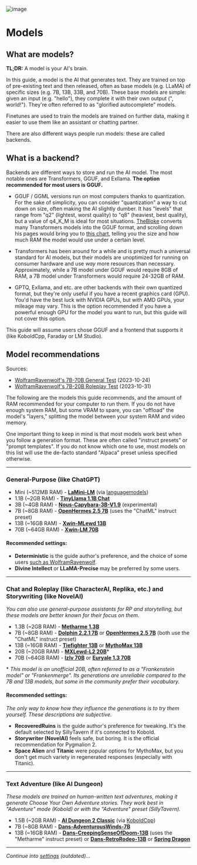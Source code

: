 ![image](https://user-images.githubusercontent.com/55674863/230696024-98ce9e16-f558-4402-ac43-0e7f960c118c.png)

# Models
## What are models?

**TL;DR:** A model is your AI's brain.

In this guide, a model is the AI that generates text. They are trained on top of pre-existing text and then released, often as base models (e.g. LLaMA) of specific sizes (e.g. 7B, 13B, 33B, and 70B). These base models are simple: given an input (e.g. "hello"), they complete it with their own output (", world!"). They're often referred to as "glorified autocomplete" models.

Finetunes are used to train the models are trained on further data, making it easier to use them like an assistant or chatting partner.

There are also different ways people run models: these are called backends.

## What is a backend?

Backends are different ways to store and run the AI model. The most notable ones are Transformers, GGUF, and Exllama. **The option recommended for most users is GGUF.**

- GGUF / GGML versions run on most computers thanks to quantization. For the sake of simplicity, you can consider "quantization" a way to cut down on size, often making the AI slightly dumber. It has "levels" that range from "q2" (lightest, worst quality) to "q8" (heaviest, best quality), but a value of q4_K_M is ideal for most situations. [TheBloke](https://huggingface.co/TheBloke) converts many Transformers models into the GGUF format, and scrolling down his pages would bring you to [this chart](https://huggingface.co/TheBloke/Llama-2-7B-GGUF#provided-files), telling you the size and how much RAM the model would use under a certain level.

- Transformers has been around for a while and is pretty much a universal standard for AI models, but their models are unoptimized for running on consumer hardware and use *way* more resources than necessary. Approximately, while a 7B model under GGUF would require 8GB of RAM, a 7B model under Transformers would require 24-32GB of RAM.

- GPTQ, Exllama, and etc. are other backends with their own quantized format, but they're only useful if you have a recent graphics card (GPU). You'd have the best luck with NVIDIA GPUs, but with AMD GPUs, your mileage may vary. This is the option recommended if you have a powerful enough GPU for the model you want to run, but this guide will not cover this option.

This guide will assume users chose GGUF and a frontend that supports it (like KoboldCpp, Faraday or LM Studio).

## Model recommendations

Sources:
- [WolframRavenwolf's 7B-70B General Test](https://old.reddit.com/r/LocalLLaMA/comments/17fhp9k/huge_llm_comparisontest_39_models_tested_7b70b/) (2023-10-24)
- [WolframRavenwolf's 7B-20B Roleplay Test](https://old.reddit.com/r/LocalLLaMA/comments/17kpyd2/huge_llm_comparisontest_part_ii_7b20b_roleplay/) (2023-10-31)

The following are the models this guide recommends, and the amount of RAM recommended for your computer to run them. If you do not have enough system RAM, but some VRAM to spare, you can "offload" the model's "layers," splitting the model between your system RAM and video memory.

One important thing to keep in mind is that most models work best when you follow a generation format. These are often called "instruct presets" or "prompt templates". If you do not know which one to use, most models on this list will use the de-facto standard "Alpaca" preset unless specified otherwise.

* * *

### General-Purpose (like ChatGPT)
- Mini (~512MB RAM) - **[LaMini-LM](https://github.com/mbzuai-nlp/LaMini-LM#models)** (via [languagemodels](https://github.com/jncraton/languagemodels))
- 1.1B (~2GB RAM) - **[TinyLlama 1.1B Chat](https://huggingface.co/TheBloke/TinyLlama-1.1B-Chat-v0.3-GGUF)**
- 3B (~4GB RAM) - **[Nous-Capybara-3B-V1.9](https://huggingface.co/afrideva/Nous-Capybara-3B-V1.9-GGUF)** (experimental)
- 7B (~8GB RAM) - **[OpenHermes 2.5 7B](https://huggingface.co/TheBloke/OpenHermes-2.5-Mistral-7B-GGUF)** (uses the "ChatML" instruct preset)
- 13B (~16GB RAM) - **[Xwin-MLewd 13B](https://huggingface.co/TheBloke/Xwin-MLewd-13B-v0.2-GGUF)**
- 70B (~64GB RAM) - **[Xwin-LM 70B](https://huggingface.co/TheBloke/Xwin-LM-70B-V0.1-GGUF)**

#### Recommended settings:
- **Deterministic** is the guide author's preference, and the choice of some users [such as WolframRavenwolf](https://old.reddit.com/r/LocalLLaMA/comments/17e446l/my_current_favorite_new_llms_synthia_v15_and/k68v3z7/).
- **Divine Intellect** or **LLaMA-Precise** may be preferred by some users.

* * *

### Chat and Roleplay (like CharacterAI, Replika, etc.) and Storywriting (like NovelAI)
*You can also use general-purpose assistants for RP and storytelling, but these models are better known for their focus on them.*
- 1.3B (~2GB RAM) - **[Metharme 1.3B](https://huggingface.co/Crataco/Metharme-1.3B-GGML)**
- 7B (~8GB RAM) - **[Dolphin 2.2.1 7B](https://huggingface.co/TheBloke/dolphin-2.2.1-mistral-7B-GGUF)** or **[OpenHermes 2.5 7B](https://huggingface.co/TheBloke/OpenHermes-2.5-Mistral-7B-GGUF)** (both use the "ChatML" instruct preset)
- 13B (~16GB RAM) - **[Tiefighter 13B](https://huggingface.co/KoboldAI/LLaMA2-13B-Tiefighter-GGUF)** or **[MythoMax 13B](https://huggingface.co/TheBloke/MythoMax-L2-13B-GGUF)**
- 20B (~20GB RAM) - **[MXLewd-L2 20B](https://huggingface.co/TheBloke/MXLewd-L2-20B-GGUF)**\*
- 70B (~64GB RAM) - **[lzlv 70B](https://huggingface.co/TheBloke/lzlv_70B-GGUF)** or **[Euryale 1.3 70B](https://huggingface.co/TheBloke/Euryale-1.3-L2-70B-GGUF)**

\* *This model is an unofficial 20B, often referred to as a "Frankenstein model" or "Frankenmerge". Its generations are unreliable compared to the 7B and 13B models, but some in the community prefer their vocabulary.*

#### Recommended settings:
*The only way to know how they influence the generations is to try them yourself. These descriptions are subjective.*
- **RecoveredRuins** is the guide author's preference for tweaking. It's the default selected by SillyTavern if it's connected to Kobold.
- **Storywriter (NovelAI)** feels safe, but boring. It is the official recommendation for Pygmalion 2.
- **Space Alien** and **Titanic** were popular options for MythoMax, but you don't get much variety in regenerated responses (especially with Titanic).

* * *

### Text Adventure (like AI Dungeon)
*These models are trained on human-written text adventures, making it generate Choose Your Own Adventure stories. They work best in "Adventure" mode (Kobold) or with the "Adventure" preset (SillyTavern).*
- 1.5B (~2GB RAM) - **[AI Dungeon 2 Classic](https://huggingface.co/Crataco/AI-Dungeon-2-Classic-GGML)** (via [KoboldCpp](https://github.com/LostRuins/koboldcpp))
- 7B (~8GB RAM) - **[Dans-AdventurousWinds-7B](https://huggingface.co/TheBloke/Dans-AdventurousWinds-7B-GGUF)**
- 13B (~16GB RAM) - **[Dans-CreepingSenseOfDoom-13B](https://huggingface.co/PocketDoc/Dans-CreepingSenseOfDoom-13b-gguf)** (uses the "Metharme" instruct preset) or **[Dans-RetroRodeo-13B](https://huggingface.co/PocketDoc/Dans-RetroRodeo-13b-gguf)** or **[Spring Dragon](https://huggingface.co/TheBloke/Spring-Dragon-GGUF)**

* * *

*Continue into [settings](settings.md) (outdated)...*
